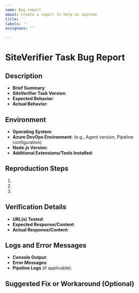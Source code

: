 ```yaml
---
name: Bug report
about: Create a report to help us improve
title: ''
labels: ''
assignees: ''

---
```


# SiteVerifier Task Bug Report

## Description

- **Brief Summary**: 
- **SiteVerifier Task Version**:
- **Expected Behavior**: 
- **Actual Behavior**: 

## Environment

- **Operating System**:
- **Azure DevOps Environment**: (e.g., Agent version, Pipeline configuration)
- **Node.js Version**:
- **Additional Extensions/Tools Installed**:

## Reproduction Steps

1. 
2. 
3. 

## Verification Details

- **URL(s) Tested**: 
- **Expected Response/Content**:
- **Actual Response/Content**:

## Logs and Error Messages

- **Console Output**:
- **Error Messages**:
- **Pipeline Logs** (if applicable):

## Suggested Fix or Workaround (Optional)